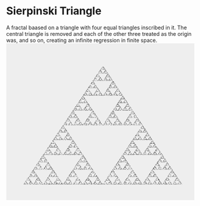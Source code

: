 
# Sierpinski Triangle
A fractal baased on a triangle with four equal triangles inscribed in it. The central triangle is removed and each of the other three treated as the origin was, and so on, creating an infinite regression in finite space.
![](Sierpinski%20Triangle.PNG)

